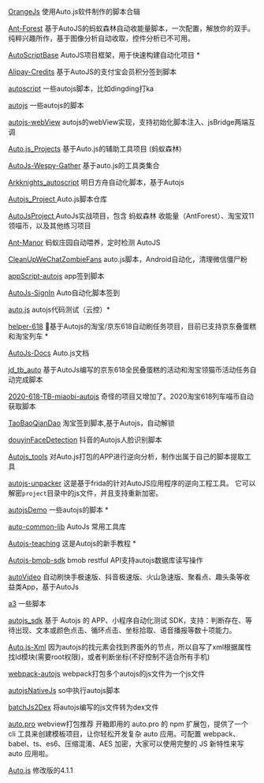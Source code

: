 [OrangeJs](https://github.com/Orange-shirt/OrangeJs) 使用Auto.js软件制作的脚本合辑

[Ant-Forest](https://github.com/TonyJiangWJ/Ant-Forest) 基于AutoJS的蚂蚁森林自动收能量脚本，一次配置，解放你的双手。纯粹兴趣所作，基于图像分析自动收取，控件分析已不可用。

[AutoScriptBase](https://github.com/TonyJiangWJ/AutoScriptBase) AutoJS项目框架，用于快速构建自动化项目 *

[Alipay-Credits](https://github.com/TonyJiangWJ/Alipay-Credits) 基于AutoJS的支付宝会员积分签到脚本

[autoscript](https://github.com/XingXiaoWu/autoscript) 一些autojs脚本，比如dingding打ka

[autojs](https://github.com/lennon7c7/autojs) 一些autojs的脚本

[autojs-webView](https://github.com/710850609/autojs-webView) autojs的webView实现，支持初始化脚本注入、jsBridge两端互调

[Auto.js_Projects](https://github.com/SuperMonster003/Auto.js_Projects) 基于Auto.js的辅助工具项目 (蚂蚁森林)

[AutoJs-Wespy-Gather](https://github.com/witleo/AutoJs-Wespy-Gather) 基于auto.js的工具类集合

[Arkknights_autoscript](https://github.com/Nick-Hopps/Arkknights_autoscript) 明日方舟自动化脚本，基于Autojs

[Autojs_Project ](https://github.com/Kannnnng/Autojs_Project) Auto.js脚本仓库

[AutoJsProject ](https://github.com/zxiaofan/AutoJsProject) AutoJs实战项目，包含 蚂蚁森林 收能量（AntForest）、淘宝双11领喵币，以及其他练习项目

[Ant-Manor](https://github.com/TonyJiangWJ/Ant-Manor) 蚂蚁庄园自动喂养，定时检测 AutoJS

[CleanUpWeChatZombieFans](https://github.com/L8426936/CleanUpWeChatZombieFans) auto.js脚本，Android自动化，清理微信僵尸粉

[appScript-autojs](https://github.com/Changuixin/appScript-autojs)  app签到脚本

[AutoJs-SignIn](https://github.com/iloveujing/AutoJs-SignIn) Auto自动化脚本签到

[auto.js](https://github.com/ouwen000/auto.js)  autojs代码测试（云控）*

[helper-618](https://github.com/ZainCheung/helper-618) 🚀基于Autojs的淘宝/京东618自动刷任务项目，目前已支持京东叠蛋糕和淘宝列车 *

[AutoJs-Docs](https://github.com/hyb1996/AutoJs-Docs) Auto.js文档

[jd_tb_auto](https://github.com/czj2369/jd_tb_auto) 基于AutoJs编写的京东618全民叠蛋糕的活动和淘宝领猫币活动任务自动完成脚本

[2020-618-TB-miaobi-autojs](https://github.com/HairDesappear/2020-618-TB-miaobi-autojs) 奇怪的项目又增加了。2020淘宝618列车喵币自动获取脚本

[TaoBaoQianDao](https://github.com/G-T-L/TaoBaoQianDao) 淘宝签到脚本,基于Autojs，自动解锁

[douyinFaceDetection](https://github.com/Fofade/douyinFaceDetection) 抖音的Autojs人脸识别脚本

[Autojs_tools](https://github.com/66pig/Autojs_tools) 对Auto.js打包的APP进行逆向分析，制作出属于自己的脚本提取工具

[autojs-unpacker](https://github.com/KB5201314/autojs-unpacker) 这是基于frida的针对AutoJS应用程序的逆向工程工具。 它可以解密`project`目录中的js文件，并且支持重新加密。

[autojsDemo](https://github.com/jackh001/autojsDemo) 一些autojs的脚本 *

[auto-common-lib](https://github.com/MeDeity/auto-common-lib) AutoJs 常用工具库

[Autojs-teaching](https://github.com/xsk666/Autojs-teaching) 这是Autojs的新手教程 *

[Autojs-bmob-sdk](https://github.com/hnauto/Autojs-bmob-sdk)  bmob restful API支持autojs数据库读写操作

[autoVideo](https://github.com/c0411034/autoVideo) 自动刷快手极速版、抖音极速版、火山急速版、聚看点、趣头条等收益类App，基于AutoJs

[a3](https://github.com/xm5689/a3) 一些脚本

[autojs_sdk](https://github.com/kangour/autojs_sdk)  基于 Autojs 的 APP、小程序自动化测试 SDK，支持：判断存在、等待出现、文本或颜色点击、循环点击、坐标拾取、语音播报等数十项能力。

[ Auto.js-Xml](https://github.com/ujthrgree/Auto.js-Xml) 因为autojs的找元素会找到界面外的节点，所以自写了xml根据属性找Id模块(需要root权限)，或者判断坐标(不好控制不适合所有手机)

[webpack-autojs](https://github.com/snailuncle/webpack-autojs) webpack打包多个autojs的js文件为一个js文件

[autojsNativeJs](https://github.com/snailuncle/autojsNativeJs) so中执行autojs脚本

 [batchJs2Dex](https://github.com/snailuncle/batchJs2Dex) 将autojs编写的js文件转为dex文件

[auto.pro](https://github.com/molysama/auto.pro) webview打包推荐   开箱即用的 auto.pro 的 npm 扩展包，提供了一个 cli 工具来创建模板项目，让你轻松开发复杂 auto 应用。可配置 webpack、babel、ts、es6、压缩混淆、AES 加密，大家可以使用完整的 JS 新特性来写 auto 应用啦。 

[Auto.js](https://github.com/TonyJiangWJ/Auto.js) 修改版的4.1.1